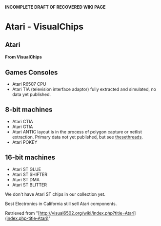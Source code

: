**INCOMPLETE DRAFT OF RECOVERED WIKI PAGE**

# Atari - VisualChips

## Atari

#### From VisualChips

## Games Consoles

- Atari R6507 CPU
- Atari TIA (television interface adaptor) fully extracted and simulated, no data yet published.

## 8-bit machines

- Atari CTIA
- Atari GTIA
- Atari ANTIC layout is in the process of polygon capture or netlist extraction. Primary data not yet published, but see [these](http://www.atariage.com/forums/topic/172580-antic-decap-and-reverse-engineering/)[threads](http://www.atariage.com/forums/topic/136706-internal-antic-and-gtia-schematics/).
- Atari POKEY

## 16-bit machines

- Atari ST GLUE
- Atari ST SHIFTER
- Atari ST DMA
- Atari ST BLITTER

We don't have Atari ST chips in our collection yet.

Best Electronics in California still sell Atari components.

Retrieved from "[http://visual6502.org/wiki/index.php?title=Atari](index.php-title-Atari)"

